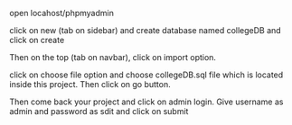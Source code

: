 open locahost/phpmyadmin

click on new (tab on sidebar) and create database named collegeDB
and click on create

Then on the top (tab on navbar), click on import option.

click on choose file option and choose collegeDB.sql file which is located inside this project. Then click on go button.

Then come back your project and click on admin login. Give username as admin and password as sdit and click on submit
